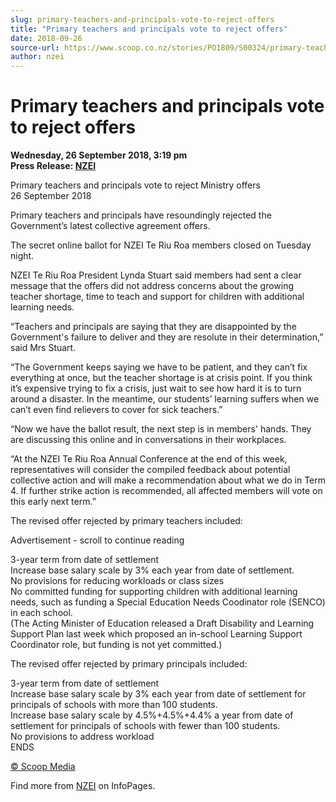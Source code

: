 ```yaml
---
slug: primary-teachers-and-principals-vote-to-reject-offers
title: "Primary teachers and principals vote to reject offers"
date: 2018-09-26
source-url: https://www.scoop.co.nz/stories/PO1809/S00324/primary-teachers-and-principals-vote-to-reject-offers.htm
author: nzei
---
```

Primary teachers and principals vote to reject offers
=====================================================

**Wednesday, 26 September 2018, 3:19 pm**  
**Press Release: [NZEI](https://info.scoop.co.nz/NZEI)**

Primary teachers and principals vote to reject Ministry offers  
26 September 2018

Primary teachers and principals have resoundingly rejected the Government’s latest collective agreement offers.

The secret online ballot for NZEI Te Riu Roa members closed on Tuesday night.

NZEI Te Riu Roa President Lynda Stuart said members had sent a clear message that the offers did not address concerns about the growing teacher shortage, time to teach and support for children with additional learning needs.

“Teachers and principals are saying that they are disappointed by the Government's failure to deliver and they are resolute in their determination,” said Mrs Stuart.

“The Government keeps saying we have to be patient, and they can’t fix everything at once, but the teacher shortage is at crisis point. If you think it’s expensive trying to fix a crisis, just wait to see how hard it is to turn around a disaster. In the meantime, our students’ learning suffers when we can’t even find relievers to cover for sick teachers.”

“Now we have the ballot result, the next step is in members' hands. They are discussing this online and in conversations in their workplaces.

“At the NZEI Te Riu Roa Annual Conference at the end of this week, representatives will consider the compiled feedback about potential collective action and will make a recommendation about what we do in Term 4. If further strike action is recommended, all affected members will vote on this early next term.”

The revised offer rejected by primary teachers included:

Advertisement - scroll to continue reading





3-year term from date of settlement  
Increase base salary scale by 3% each year from date of settlement.  
No provisions for reducing workloads or class sizes  
No committed funding for supporting children with additional learning needs, such as funding a Special Education Needs Coodinator role (SENCO) in each school.  
(The Acting Minister of Education released a Draft Disability and Learning Support Plan last week which proposed an in-school Learning Support Coordinator role, but funding is not yet committed.)

The revised offer rejected by primary principals included:

3-year term from date of settlement  
Increase base salary scale by 3% each year from date of settlement for principals of schools with more than 100 students.  
Increase base salary scale by 4.5%+4.5%+4.4% a year from date of settlement for principals of schools with fewer than 100 students.  
No provisions to address workload  
ENDS

[© Scoop Media](http://www.scoop.co.nz/about/terms.html)

Find more from [NZEI](https://info.scoop.co.nz/NZEI) on InfoPages.